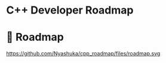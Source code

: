 # C++ Developer Roadmap


# :milky_way: Roadmap
https://github.com/Nyashuka/cpp_roadmap/files/roadmap.svg